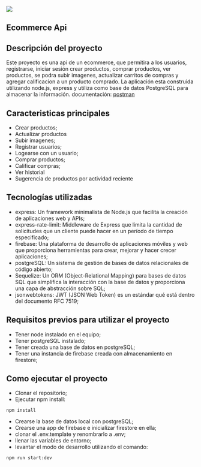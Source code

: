 ![](https://dkrn4sk0rn31v.cloudfront.net/uploads/2020/12/o-que-e-o-express-js.png)

## Ecommerce Api
## Descripción del proyecto
<p>
Este proyecto es una api de un ecommerce, que permitira a los usuarios, registrarse, iniciar sesión crear productos, comprar productos, ver productos, se podra subir imagenes, actualizar carritos de compras y agregar calificacion a un producto comprado. La aplicación esta construida utilizando node.js, express y utiliza como base de datos PostgreSQL para almacenar la información. documentación: <a target="_blank" href="https://documenter.getpostman.com/view/30851026/2sAXjDdv1W" title="postman lifestyles">postman</a>
</p>

## Caracteristicas principales
- Crear productos;
- Actualizar productos
- Subir imagenes;
- Registrar usuarios;
- Logearse con un usuario;
- Comprar productos;
- Calificar compras;
- Ver historial
- Sugerencia de productos por actividad reciente

## Tecnologías utilizadas
- express: Un framework minimalista de Node.js que facilita la creación de aplicaciones web y APIs;
- express-rate-limit: Middleware de Express que limita la cantidad de solicitudes que un cliente puede hacer en un período de tiempo especificado;
- firebase: Una plataforma de desarrollo de aplicaciones móviles y web que proporciona herramientas para crear, mejorar y hacer crecer aplicaciones;
- postgreSQL: Un sistema de gestión de bases de datos relacionales de código abierto;
- Sequelize: Un ORM (Object-Relational Mapping) para bases de datos SQL que simplifica la interacción con la base de datos y proporciona una capa de abstracción sobre SQL;
- jsonwebtokens: JWT (JSON Web Token) es un estándar qué está dentro del documento RFC 7519;
## Requisitos previos para utilizar el proyecto
- Tener node instalado en el equipo;
- Tener postgreSQL instalado;
- Tener creada una base de datos en postgreSQL;
- Tener una instancia de firebase creada con almacenamiento en firestore;
## Como ejecutar el proyecto
- Clonar el repositorio;
- Ejecutar npm install:

```
npm install
```
- Crearse la base de datos local con postgreSQL;
- Crearse una app de firebase e inicializar firestore en ella;
- clonar el .env.template y renombrarlo a .env;
- llenar las variables de entorno;
- levantar el modo de desarrollo utilizando el comando:

```
npm run start:dev
```

